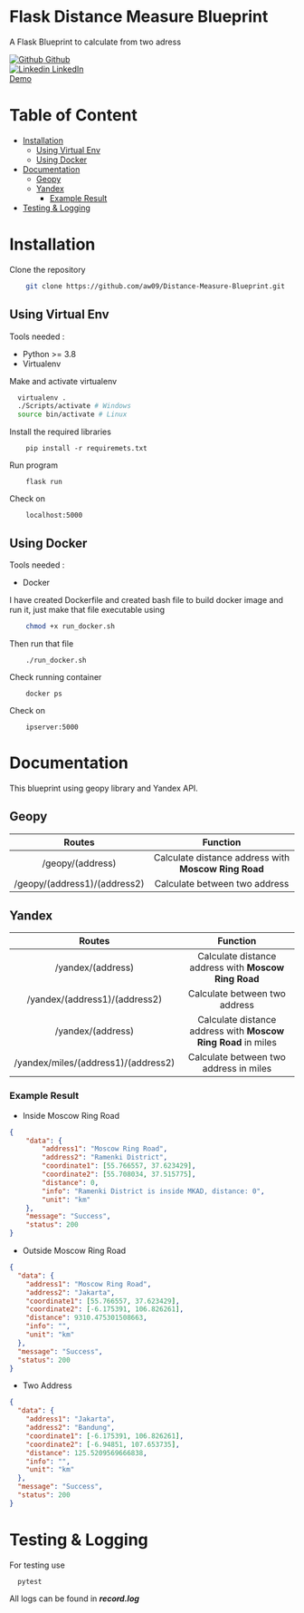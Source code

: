# Flask Distance Measure Blueprint
A Flask Blueprint to calculate from two adress

[![Github](http://i.imgur.com/9I6NRUm.png) Github](https://www.linkedin.com/in/agungw9//)<br>
[![Linkedin](https://i.stack.imgur.com/gVE0j.png) LinkedIn](https://www.linkedin.com/in/agungw9/) <br>
[Demo](http://34.101.133.218:5000/)

# Table of Content
- [Installation](#installation)
  - [Using Virtual Env](#using-virtual-env)
  - [Using Docker](#using-docker)
- [Documentation](#documentation)
  - [Geopy](#geopy)
  - [Yandex](#yandex)
    - [Example Result](#example-result)
- [Testing & Logging](#testing--logging)

# Installation

Clone the repository
```bash
    git clone https://github.com/aw09/Distance-Measure-Blueprint.git 
```


## Using Virtual Env

Tools needed :
 * Python >= 3.8
 * Virtualenv

Make and activate virtualenv
```bash
  virtualenv .
  ./Scripts/activate # Windows
  source bin/activate # Linux
```
Install the required libraries
```
    pip install -r requiremets.txt
```
Run program
```
    flask run
```
Check on
```
    localhost:5000
```
## Using Docker
Tools needed :
 * Docker

I have created Dockerfile and created bash file to build docker image and run it, just make that file executable using
```bash
    chmod +x run_docker.sh
```
Then run that file
```
    ./run_docker.sh
```
Check running container
```
    docker ps
```
Check on
```
    ipserver:5000
```

# Documentation
This blueprint using geopy library and Yandex API.
## Geopy
| Routes | Function|
| :---: | :---: |
| /geopy/(address) | Calculate distance address with **Moscow Ring Road** |
|  /geopy/(address1)/(address2) | Calculate between two address |

## Yandex
| Routes | Function|
| :---: | :---: |
| /yandex/(address) | Calculate distance address with **Moscow Ring Road** |
|  /yandex/(address1)/(address2) | Calculate between two address |
| /yandex/(address) | Calculate distance address with **Moscow Ring Road** in miles|
|  /yandex/miles/(address1)/(address2) | Calculate between two address in miles |

### Example Result
 - Inside Moscow Ring Road
```json
{
    "data": {
        "address1": "Moscow Ring Road",
        "address2": "Ramenki District",
        "coordinate1": [55.766557, 37.623429],
        "coordinate2": [55.708034, 37.515775],
        "distance": 0,
        "info": "Ramenki District is inside MKAD, distance: 0",
        "unit": "km"
    },
    "message": "Success",
    "status": 200
}
```
 - Outside Moscow Ring Road
```json
{
  "data": {
    "address1": "Moscow Ring Road",
    "address2": "Jakarta",
    "coordinate1": [55.766557, 37.623429],
    "coordinate2": [-6.175391, 106.826261],
    "distance": 9310.475301508663,
    "info": "",
    "unit": "km"
  },
  "message": "Success",
  "status": 200
}
```
 - Two Address
```json
{
  "data": {
    "address1": "Jakarta",
    "address2": "Bandung",
    "coordinate1": [-6.175391, 106.826261],
    "coordinate2": [-6.94851, 107.653735],
    "distance": 125.5209569666838,
    "info": "",
    "unit": "km"
  },
  "message": "Success",
  "status": 200
}

```

# Testing & Logging
For testing use 
```
  pytest
```

All logs can be found in
  ***record.log***